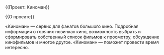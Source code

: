{{Проект: Киноман}}

{{О проекте}}

«Киноман» — сервис для фанатов большого кино. Подробная информация о горячих новинках кино, возможность выбрать и сформировать собственный список фильмов к просмотру, обсуждение кинофильмов и многое другое. «Киноман» — поможет провести время интересно.
